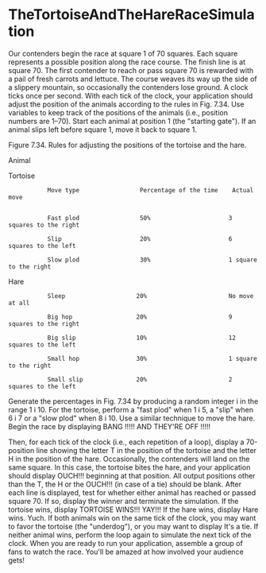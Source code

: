 # TheTortoiseAndTheHareRaceSimulation
Our contenders begin the race at square 1 of 70 squares. Each square represents a possible position along the race course. The finish line is at square 70. The first contender to reach or pass square 70 is rewarded with a pail of fresh carrots and lettuce. The course weaves its way up the side of a slippery mountain, so occasionally the contenders lose ground. 
A clock ticks once per second. With each tick of the clock, your application should adjust the position of the animals according to the rules in Fig. 7.34. Use variables to keep track of the positions of the animals (i.e., position numbers are 1–70). Start each animal at position 1 (the "starting gate"). If an animal slips left before square 1, move it back to square 1. 




Figure 7.34. Rules for adjusting the positions of the tortoise and the hare.


Animal          

Tortoise 
            
            
               Move type                 Percentage of the time    Actual move 
               
                                      
               Fast plod                 50%                      3 squares to the right 
               
               Slip                      20%                      6 squares to the left 
               
               Slow plod                 30%                      1 square to the right 
               
 
Hare 

               Sleep                    20%                       No move at all 
               
               Big hop                  20%                       9 squares to the right 
               
               Big slip                 10%                       12 squares to the left 
              
               Small hop                30%                       1 square to the right 
               
               Small slip               20%                       2 squares to the left 
               
               
               
 
Generate the percentages in Fig. 7.34 by producing a random integer i in the range 1 i 10. For the tortoise, perform a "fast plod" when 1 i 5, a "slip" when 6 i 7 or a "slow plod" when 8 i 10. Use a similar technique to move the hare. 
Begin the race by displaying 
BANG !!!!! AND THEY'RE OFF !!!!! 
 
Then, for each tick of the clock (i.e., each repetition of a loop), display a 70-position line showing the letter T in the position of the tortoise and the letter H in the position of the hare. Occasionally, the contenders will land on the same square. In this case, the tortoise bites the hare, and your application should display OUCH!!! beginning at that position. All output positions other than the T, the H or the OUCH!!! (in case of a tie) should be blank. 
After each line is displayed, test for whether either animal has reached or passed square 70. If so, display the winner and terminate the simulation. If the tortoise wins, display TORTOISE WINS!!! YAY!!! If the hare wins, display Hare wins. Yuch. If both animals win on the same tick of the clock, you may want to favor the tortoise (the "underdog"), or you may want to display It's a tie. If neither animal wins, perform the loop again to simulate the next tick of the clock. When you are ready to run your application, assemble a group of fans to watch the race. You'll be amazed at how involved your audience gets! 
